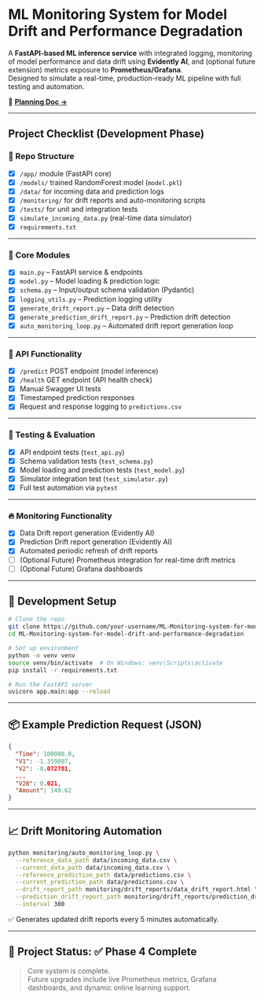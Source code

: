 # ML Monitoring System for Model Drift and Performance Degradation

A **FastAPI-based ML inference service** with integrated logging, monitoring of model performance and data drift using **Evidently AI**, and (optional future extension) metrics exposure to **Prometheus/Grafana**.  
Designed to simulate a real-time, production-ready ML pipeline with full testing and automation.

📄 **[Planning Doc →](https://docs.google.com/document/d/15xdKI6FNmNespsRWUIYhiF2diZbcUP3nN_nlZnq9X74/edit?usp=sharing)**

---

## Project Checklist (Development Phase)

### 📁 Repo Structure
- [x] `/app/` module (FastAPI core)
- [x] `/models/` trained RandomForest model (`model.pkl`)
- [x] `/data/` for incoming data and prediction logs
- [x] `/monitoring/` for drift reports and auto-monitoring scripts
- [x] `/tests/` for unit and integration tests
- [x] `simulate_incoming_data.py` (real-time data simulator)
- [x] `requirements.txt`

---

### 🧱 Core Modules
- [x] `main.py` – FastAPI service & endpoints
- [x] `model.py` – Model loading & prediction logic
- [x] `schema.py` – Input/output schema validation (Pydantic)
- [x] `logging_utils.py` – Prediction logging utility
- [x] `generate_drift_report.py` – Data drift detection
- [x] `generate_prediction_drift_report.py` – Prediction drift detection
- [x] `auto_monitoring_loop.py` – Automated drift report generation loop

---

### 🚀 API Functionality
- [x] `/predict` POST endpoint (model inference)
- [x] `/health` GET endpoint (API health check)
- [x] Manual Swagger UI tests
- [x] Timestamped prediction responses
- [x] Request and response logging to `predictions.csv`

---

### 🧪 Testing & Evaluation
- [x] API endpoint tests (`test_api.py`)
- [x] Schema validation tests (`test_schema.py`)
- [x] Model loading and prediction tests (`test_model.py`)
- [x] Simulator integration test (`test_simulator.py`)
- [x] Full test automation via `pytest`

---

### 🔥 Monitoring Functionality
- [x] Data Drift report generation (Evidently AI)
- [x] Prediction Drift report generation (Evidently AI)
- [x] Automated periodic refresh of drift reports
- [ ] (Optional Future) Prometheus integration for real-time drift metrics
- [ ] (Optional Future) Grafana dashboards

---

## 🧰 Development Setup

```bash
# Clone the repo
git clone https://github.com/your-username/ML-Monitoring-system-for-model-drift-and-performance-degradation.git
cd ML-Monitoring-system-for-model-drift-and-performance-degradation

# Set up environment
python -m venv venv
source venv/bin/activate  # On Windows: venv\Scripts\activate
pip install -r requirements.txt

# Run the FastAPI server
uvicorn app.main:app --reload
```

---

## 📦 Example Prediction Request (JSON)
```json
{
  "Time": 100000.0,
  "V1": -1.359807,
  "V2": -0.072781,
  ...
  "V28": 0.021,
  "Amount": 149.62
}
```

---

## 📈 Drift Monitoring Automation

```bash
python monitoring/auto_monitoring_loop.py \
  --reference_data_path data/incoming_data.csv \
  --current_data_path data/incoming_data.csv \
  --reference_prediction_path data/predictions.csv \
  --current_prediction_path data/predictions.csv \
  --drift_report_path monitoring/drift_reports/data_drift_report.html \
  --prediction_drift_report_path monitoring/drift_reports/prediction_drift_report.html \
  --interval 300
```

✅ Generates updated drift reports every 5 minutes automatically.

---

## 📁 Project Status: ✅ Phase 4 Complete
> Core system is complete.  
> Future upgrades include live Prometheus metrics, Grafana dashboards, and dynamic online learning support.
